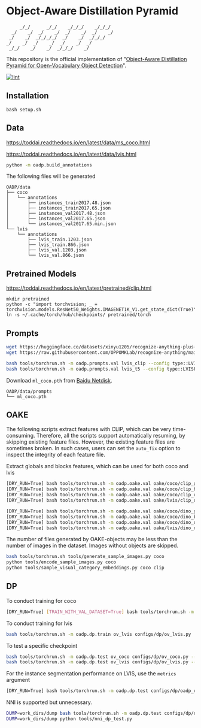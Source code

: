 # Object-Aware Distillation Pyramid

```text
     _/_/      _/_/    _/_/_/    _/_/_/
  _/    _/  _/    _/  _/    _/  _/    _/
 _/    _/  _/_/_/_/  _/    _/  _/_/_/
_/    _/  _/    _/  _/    _/  _/
 _/_/    _/    _/  _/_/_/    _/
```

This repository is the official implementation of "[Object-Aware Distillation Pyramid for Open-Vocabulary Object Detection](https://arxiv.org/abs/2303.05892)".

[![lint](https://github.com/LutingWang/OADP/actions/workflows/lint.yaml/badge.svg)](https://github.com/LutingWang/OADP/actions/workflows/lint.yaml)

## Installation

```shell
bash setup.sh
```

## Data

<https://toddai.readthedocs.io/en/latest/data/ms_coco.html>

<https://toddai.readthedocs.io/en/latest/data/lvis.html>

```bash
python -m oadp.build_annotations
```

The following files will be generated

```text
OADP/data
├── coco
│   └── annotations
│       ├── instances_train2017.48.json
│       ├── instances_train2017.65.json
│       ├── instances_val2017.48.json
│       ├── instances_val2017.65.json
│       └── instances_val2017.65.min.json
└── lvis
    └── annotations
        ├── lvis_train.1203.json
        ├── lvis_train.866.json
        ├── lvis_val.1203.json
        └── lvis_val.866.json
```

## Pretrained Models

<https://toddai.readthedocs.io/en/latest/pretrained/clip.html>

```shell
mkdir pretrained
python -c "import torchvision; _ = torchvision.models.ResNet50_Weights.IMAGENET1K_V1.get_state_dict(True)"
ln -s ~/.cache/torch/hub/checkpoints/ pretrained/torch
```

## Prompts

```bash
wget https://huggingface.co/datasets/xinyu1205/recognize-anything-plus-model-tag-descriptions/resolve/main/ram_tag_list_4585_llm_tag_descriptions.json -P oadp/prompts/utils/ram
wget https://raw.githubusercontent.com/OPPOMKLab/recognize-anything/main/datasets/openimages_rare_200/openimages_rare_200_llm_tag_descriptions.json -P oadp/prompts/utils/ram
```

```bash
bash tools/torchrun.sh -m oadp.prompts.val lvis_clip --config type::LVISPrompter --model type::CLIP
bash tools/torchrun.sh -m oadp.prompts.val lvis_t5 --config type::LVISPrompter --model type::T5
```

Download `ml_coco.pth` from [Baidu Netdisk][].

```text
OADP/data/prompts
└── ml_coco.pth
```

## OAKE

The following scripts extract features with CLIP, which can be very time-consuming. Therefore, all the scripts support automatically resuming, by skipping existing feature files. However, the existing feature files are sometimes broken. In such cases, users can set the `auto_fix` option to inspect the integrity of each feature file.

Extract globals and blocks features, which can be used for both coco and lvis

```bash
[DRY_RUN=True] bash tools/torchrun.sh -m oadp.oake.val oake/coco/clip_globals_cuda configs/oake/clip_globals_cuda.py --config-options dataset::COCO [--auto-fix]
[DRY_RUN=True] bash tools/torchrun.sh -m oadp.oake.val oake/coco/clip_blocks_cuda configs/oake/clip_blocks_cuda.py --config-options dataset::COCO [--auto-fix]
[DRY_RUN=True] bash tools/torchrun.sh -m oadp.oake.val oake/coco/clip_objects_cuda configs/oake/clip_objects_cuda.py --config-options dataset::COCO [--auto-fix]
[DRY_RUN=True] bash tools/torchrun.sh -m oadp.oake.val oake/lvis/clip_objects_cuda configs/oake/clip_objects_cuda.py --config-options dataset::LVIS [--auto-fix]

[DRY_RUN=True] bash tools/torchrun.sh -m oadp.oake.val oake/coco/dino_globals_cuda configs/oake/dino_globals_cuda.py --config-options dataset::COCO [--auto-fix]
[DRY_RUN=True] bash tools/torchrun.sh -m oadp.oake.val oake/coco/dino_blocks_cuda configs/oake/dino_blocks_cuda.py --config-options dataset::COCO [--auto-fix]
[DRY_RUN=True] bash tools/torchrun.sh -m oadp.oake.val oake/coco/dino_objects_cuda configs/oake/dino_objects_cuda.py --config-options dataset::COCO [--auto-fix]
[DRY_RUN=True] bash tools/torchrun.sh -m oadp.oake.val oake/lvis/dino_objects_cuda configs/oake/dino_objects_cuda.py --config-options dataset::LVIS [--auto-fix]
```

The number of files generated by OAKE-objects may be less than the number of images in the dataset.
Images without objects are skipped.

```bash
bash tools/torchrun.sh tools/generate_sample_images.py coco
python tools/encode_sample_images.py coco
python tools/sample_visual_category_embeddings.py coco clip
```

## DP

To conduct training for coco

```bash
[DRY_RUN=True] [TRAIN_WITH_VAL_DATASET=True] bash tools/torchrun.sh -m oadp.dp.train ov_coco configs/dp/ov_coco.py [--override .validator.dataloader.dataset.ann_file::data/coco/annotations/instances_val2017.48.json]
```

To conduct training for lvis

```bash
bash tools/torchrun.sh -m oadp.dp.train ov_lvis configs/dp/ov_lvis.py
```

To test a specific checkpoint

```bash
bash tools/torchrun.sh -m oadp.dp.test ov_coco configs/dp/ov_coco.py --load-model-from work_dirs/ov_coco/epoch_24.pth --visual xxx
bash tools/torchrun.sh -m oadp.dp.test ov_lvis configs/dp/ov_lvis.py --load-model-from work_dirs/ov_lvis/epoch_24.pth --visual xxx
```

For the instance segmentation performance on LVIS, use the `metrics` argument

```bash
[DRY_RUN=True] bash tools/torchrun.sh -m oadp.dp.test configs/dp/oadp_ov_lvis.py work_dirs/oadp_ov_lvis/epoch_24.pth --metrics bbox segm
```

NNI is supported but unnecessary.

```bash
DUMP=work_dirs/dump bash tools/torchrun.sh -m oadp.dp.test configs/dp/oadp_ov_coco.py work_dirs/oadp_ov_coco/iter_32000.pth
DUMP=work_dirs/dump python tools/nni_dp_test.py
```

[Baidu Netdisk]: https://pan.baidu.com/s/1HXWYSN9Vk6yDhjRI19JrfQ?pwd=OADP
